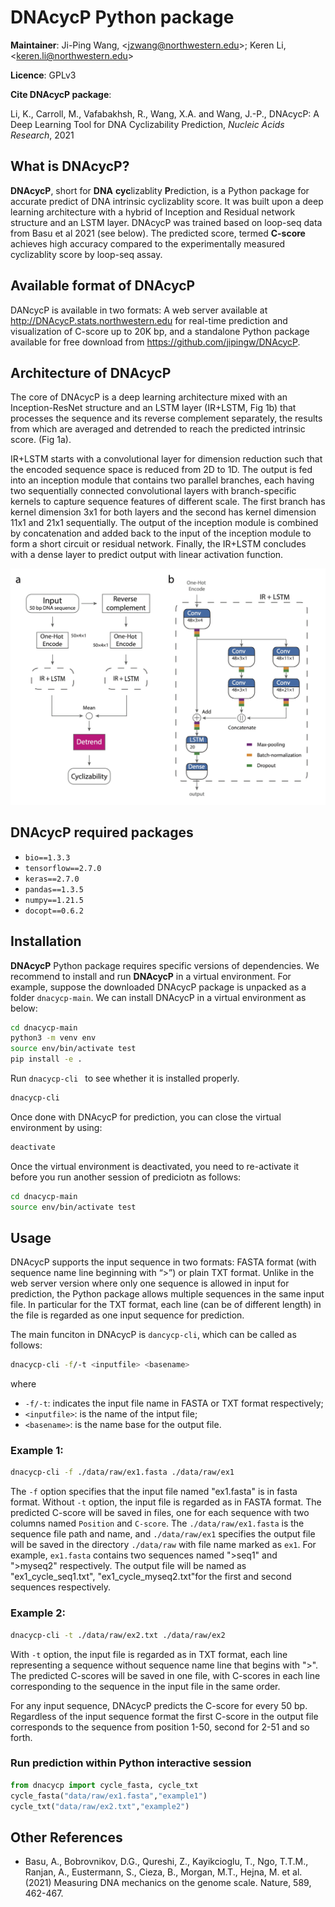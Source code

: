 DNAcycP Python package 
================

**Maintainer**: Ji-Ping Wang, \<<jzwang@northwestern.edu>\>; Keren Li, \<<keren.li@northwestern.edu>\>

**Licence**: GPLv3

**Cite DNAcycP package**:

Li, K., Carroll, M., Vafabakhsh, R., Wang, X.A. and Wang, J.-P., DNAcycP: A Deep Learning Tool for DNA Cyclizability Prediction, *Nucleic Acids Research*, 2021

## What is DNAcycP?

**DNAcycP**, short for **DNA** **cyc**lizablity **P**rediction, is a Python package for accurate predict of DNA intrinsic cyclizablity score. It was built upon a deep learning architecture with a hybrid of Inception and Residual network structure and an LSTM layer. DNAcycP was trained based on loop-seq data from Basu et al 2021 (see below). The predicted score, termed **C-score** achieves high accuracy compared to the experimentally measured cyclizablity score by loop-seq assay.

## Available format of DNAcycP

DANcycP is available in two formats: A web server available at http://DNAcycP.stats.northwestern.edu for real-time prediction and visualization of C-score up to 20K bp, and a standalone Python package available for free download from https://github.com/jipingw/DNAcycP. 


## Architecture of DNAcycP

The core of DNAcycP is a deep learning architecture mixed with an Inception-ResNet structure and an LSTM layer (IR+LSTM, Fig 1b) that processes the sequence and its reverse complement separately, the results from which are averaged and detrended to reach the predicted intrinsic score. (Fig 1a).

IR+LSTM starts with a convolutional layer for dimension reduction such that the encoded sequence space is reduced from 2D to 1D. The output is fed into an inception module that contains two parallel branches, each having two sequentially connected convolutional layers with branch-specific kernels to capture sequence features of different scale. The first branch has kernel dimension 3x1 for both layers and the second has kernel dimension 11x1 and 21x1 sequentially. The output of the inception module is combined by concatenation and added back to the input of the inception module to form a short circuit or residual network. Finally, the IR+LSTM concludes with a dense layer to predict output with linear activation function. 

![A diagram of DNAcycP.](./figures/Figure1.png)

## DNAcycP required packages

* `bio==1.3.3`
* `tensorflow==2.7.0`
* `keras==2.7.0`
* `pandas==1.3.5`
* `numpy==1.21.5`
* `docopt==0.6.2`


## Installation

**DNAcycP** Python package requires specific versions of dependencies. We recommend to install and run **DNAcycP** in a virtual environment. For example, suppose the downloaded DNAcycP package is unpacked as a folder `dnacycp-main`. We can install DNAcycP in a virtual environment as below:

```bash
cd dnacycp-main
python3 -m venv env
source env/bin/activate test
pip install -e .
```

Run `dnacycp-cli ` to see whether it is installed properly.

```bash
dnacycp-cli 
```

Once done with DNAcycP for prediction, you can close the virtual environment by using:
```bash
deactivate
```

Once the virtual environment is deactivated, you need to re-activate it before you run another session of prediciotn as follows:
```bash
cd dnacycp-main
source env/bin/activate test
```

## Usage

DNAcycP supports the input sequence in two formats: FASTA format (with sequence name line beginning with “>”) or plain TXT format. Unlike in the web server version where only one sequence is allowed in input for prediction, the Python package allows multiple sequences in the same input file. In particular for the TXT format, each line (can be of different length) in the file is regarded as one input sequence for prediction. 

The main funciton in DNAcycP is `dancycp-cli`, which can be called as follows:
```bash
dnacycp-cli -f/-t <inputfile> <basename>
```
where 
  * `-f/-t`: indicates the input file name in FASTA or TXT format respectively;
  * `<inputfile>`: is the name of the intput file;
  * `<basename>`: is the name base for the output file.

### Example 1:

```bash
dnacycp-cli -f ./data/raw/ex1.fasta ./data/raw/ex1
```
The `-f` option specifies that the input file named "ex1.fasta" is in fasta format. 
Without `-t` option, the input file is regarded as in FASTA format. The predicted C-score will be saved in files, one for each sequence with two columns named `Position` and `C-score`. 
The `./data/raw/ex1.fasta` is the sequence file path and name, and `./data/raw/ex1` specifies the output file will be saved in the directory `./data/raw` with file name marked as `ex1`.
For example, `ex1.fasta` contains two sequences named ">seq1" and ">myseq2" respectively.
The output file will be named as "ex1_cycle_seq1.txt", "ex1_cycle_myseq2.txt"for the first and second sequences respectively.


### Example 2:

```bash
dnacycp-cli -t ./data/raw/ex2.txt ./data/raw/ex2
```
With `-t` option, the input file is regarded as in TXT format, each line representing a sequence without sequence name line that begins with ">".
The predicted C-scores will be saved in one file, with C-scores in each line corresponding to the sequence in the input file in the same order.

For any input sequence, DNAcycP predicts the C-score for every 50 bp. Regardless of the input sequence format the first C-score in the output file corresponds to the sequence from position 1-50, second for 2-51 and so forth.

### Run prediction within Python interactive session

```python
from dnacycp import cycle_fasta, cycle_txt
cycle_fasta("data/raw/ex1.fasta","example1")
cycle_txt("data/raw/ex2.txt","example2")
```


## Other References

* Basu, A., Bobrovnikov, D.G., Qureshi, Z., Kayikcioglu, T., Ngo, T.T.M., Ranjan, A., Eustermann, S., Cieza, B., Morgan, M.T., Hejna, M. et al. (2021) Measuring DNA mechanics on the genome scale. Nature, 589, 462-467.



